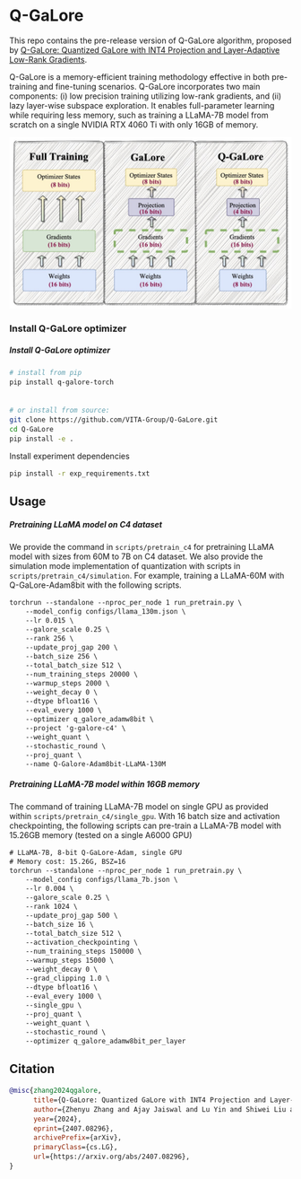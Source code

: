 # Q-GaLore

This repo contains the pre-release version of Q-GaLore algorithm, proposed by [Q-GaLore: Quantized GaLore with INT4 Projection and Layer-Adaptive Low-Rank Gradients](https://arxiv.org/abs/2407.08296).

Q-GaLore is a memory-efficient training methodology effective in both pre-training and fine-tuning scenarios. Q-GaLore incorporates two main components: (i) low precision training utilizing low-rank gradients, and (ii) lazy layer-wise subspace exploration. It enables full-parameter learning while requiring less memory, such as training a LLaMA-7B model from scratch on a single NVIDIA RTX 4060 Ti with only 16GB of memory.

<div align="center">
  <img src="imgs/q-galore.jpg" alt="Image 2" style="width: 550px; margin: 0 auto;">
</div>

### Install Q-GaLore optimizer

##### Install Q-GaLore optimizer

```bash
# install from pip
pip install q-galore-torch


# or install from source:
git clone https://github.com/VITA-Group/Q-GaLore.git
cd Q-GaLore
pip install -e .
```

Install experiment dependencies

```bash
pip install -r exp_requirements.txt
```

## Usage

##### Pretraining LLaMA model on C4 dataset

We provide the command in `scripts/pretrain_c4` for pretraining LLaMA model with sizes from 60M to 7B on C4 dataset. We also provide the simulation mode implementation of quantization with scripts in `scripts/pretrain_c4/simulation`.  For example, training a LLaMA-60M with Q-GaLore-Adam8bit with the following scripts.

```
torchrun --standalone --nproc_per_node 1 run_pretrain.py \
    --model_config configs/llama_130m.json \
    --lr 0.015 \
    --galore_scale 0.25 \
    --rank 256 \
    --update_proj_gap 200 \
    --batch_size 256 \
    --total_batch_size 512 \
    --num_training_steps 20000 \
    --warmup_steps 2000 \
    --weight_decay 0 \
    --dtype bfloat16 \
    --eval_every 1000 \
    --optimizer q_galore_adamw8bit \
    --project 'g-galore-c4' \
    --weight_quant \
    --stochastic_round \
    --proj_quant \
    --name Q-Galore-Adam8bit-LLaMA-130M
```

##### Pretraining LLaMA-7B model within 16GB memory

The command of training LLaMA-7B model on single GPU as provided within `scripts/pretrain_c4/single_gpu`. With 16 batch size and activation checkpointing, the following scripts can pre-train a LLaMA-7B model with 15.26GB memory (tested on a single A6000 GPU)

```
# LLaMA-7B, 8-bit Q-GaLore-Adam, single GPU
# Memory cost: 15.26G, BSZ=16
torchrun --standalone --nproc_per_node 1 run_pretrain.py \
    --model_config configs/llama_7b.json \
    --lr 0.004 \
    --galore_scale 0.25 \
    --rank 1024 \
    --update_proj_gap 500 \
    --batch_size 16 \
    --total_batch_size 512 \
    --activation_checkpointing \
    --num_training_steps 150000 \
    --warmup_steps 15000 \
    --weight_decay 0 \
    --grad_clipping 1.0 \
    --dtype bfloat16 \
    --eval_every 1000 \
    --single_gpu \
    --proj_quant \
    --weight_quant \
    --stochastic_round \
    --optimizer q_galore_adamw8bit_per_layer

```

## Citation

```bibtex
@misc{zhang2024qgalore,
      title={Q-GaLore: Quantized GaLore with INT4 Projection and Layer-Adaptive Low-Rank Gradients}, 
      author={Zhenyu Zhang and Ajay Jaiswal and Lu Yin and Shiwei Liu and Jiawei Zhao and Yuandong Tian and Zhangyang Wang},
      year={2024},
      eprint={2407.08296},
      archivePrefix={arXiv},
      primaryClass={cs.LG},
      url={https://arxiv.org/abs/2407.08296}, 
}
```
